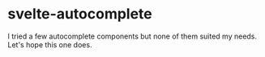 # svelte-autocomplete
I tried a few autocomplete components but none of them suited my needs. Let's hope this one does. 
